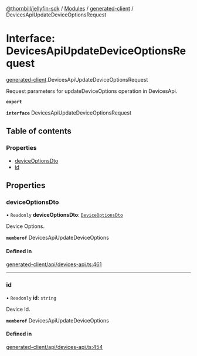 [@thornbill/jellyfin-sdk](../README.md) / [Modules](../modules.md) / [generated-client](../modules/generated_client.md) / DevicesApiUpdateDeviceOptionsRequest

# Interface: DevicesApiUpdateDeviceOptionsRequest

[generated-client](../modules/generated_client.md).DevicesApiUpdateDeviceOptionsRequest

Request parameters for updateDeviceOptions operation in DevicesApi.

**`export`**

**`interface`** DevicesApiUpdateDeviceOptionsRequest

## Table of contents

### Properties

- [deviceOptionsDto](generated_client.DevicesApiUpdateDeviceOptionsRequest.md#deviceoptionsdto)
- [id](generated_client.DevicesApiUpdateDeviceOptionsRequest.md#id)

## Properties

### deviceOptionsDto

• `Readonly` **deviceOptionsDto**: [`DeviceOptionsDto`](generated_client.DeviceOptionsDto.md)

Device Options.

**`memberof`** DevicesApiUpdateDeviceOptions

#### Defined in

[generated-client/api/devices-api.ts:461](https://github.com/jellyfin/jellyfin-sdk-typescript/blob/fa599ae/src/generated-client/api/devices-api.ts#L461)

___

### id

• `Readonly` **id**: `string`

Device Id.

**`memberof`** DevicesApiUpdateDeviceOptions

#### Defined in

[generated-client/api/devices-api.ts:454](https://github.com/jellyfin/jellyfin-sdk-typescript/blob/fa599ae/src/generated-client/api/devices-api.ts#L454)
